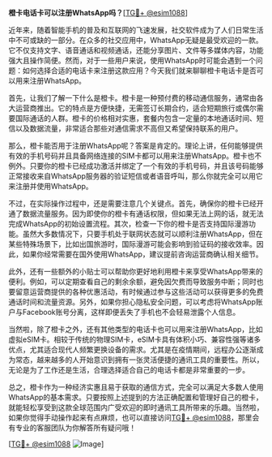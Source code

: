**橙卡电话卡可以注册WhatsApp吗？**[[TG💪+ @esim1088](https://t.me/s/esim1088)]

近年来，随着智能手机的普及和互联网的飞速发展，社交软件成为了人们日常生活中不可或缺的一部分。在众多的社交应用中，WhatsApp无疑是最受欢迎的一款。它不仅支持文字、语音通话和视频通话，还能分享图片、文件等多媒体内容，功能强大且操作简便。然而，对于一些用户来说，使用WhatsApp时可能会遇到一个问题：如何选择合适的电话卡来注册这款应用？今天我们就来聊聊橙卡电话卡是否可以用来注册WhatsApp。

首先，让我们了解一下什么是橙卡。橙卡是一种预付费的移动通信服务，通常由各大运营商推出。它的特点是方便快捷，无需签订长期合约，适合短期旅行或偶尔需要国际通话的人群。橙卡的价格相对实惠，套餐内包含一定量的本地通话时间、短信以及数据流量，非常适合那些对通信需求不高但又希望保持联系的用户。

那么，橙卡能否用于注册WhatsApp呢？答案是肯定的。理论上讲，任何能够提供有效的手机号码并且具备网络连接的SIM卡都可以用来注册WhatsApp。橙卡也不例外。只要你的橙卡已经成功激活并绑定了一个有效的手机号码，并且该号码能够正常接收来自WhatsApp服务器的验证短信或者语音呼叫，那么你就完全可以用它来注册并使用WhatsApp。

不过，在实际操作过程中，还是需要注意几个关键点。首先，确保你的橙卡已经开通了数据流量服务。因为即使你的橙卡有通话权限，但如果无法上网的话，就无法完成WhatsApp的初始设置流程。其次，检查一下你的橙卡是否支持国际漫游功能。虽然大多数情况下，只要手机处于联网状态就可以顺利注册WhatsApp，但在某些特殊场景下，比如出国旅游时，国际漫游可能会影响到验证码的接收效率。因此，如果你经常需要在国外使用WhatsApp，建议提前咨询运营商确认相关细节。

此外，还有一些额外的小贴士可以帮助你更好地利用橙卡来享受WhatsApp带来的便利。例如，可以定期查看自己的剩余余额，避免因欠费而导致服务中断；同时也要留意运营商提供的各种优惠活动，有时候通过参与这些活动可以获得更多的免费通话时间和流量资源。另外，如果你担心隐私安全问题，可以考虑将WhatsApp账户与Facebook账号分离，这样即便丢失了手机也不会轻易泄露个人信息。

当然啦，除了橙卡之外，还有其他类型的电话卡也可以用来注册WhatsApp，比如虚拟eSIM卡。相较于传统的物理SIM卡，eSIM卡具有体积小巧、兼容性强等诸多优点，尤其适合现代人频繁更换设备的需求。尤其是在疫情期间，远程办公逐渐成为常态，越来越多的人开始意识到拥有一张灵活便捷的通讯工具的重要性。所以，无论是为了工作还是生活，合理选择适合自己的电话卡都是非常重要的一步。

总之，橙卡作为一种经济实惠且易于获取的通信方式，完全可以满足大多数人使用WhatsApp的基本需求。只要按照上述提到的方法正确配置和管理好自己的橙卡，就能轻松享受到这款全球范围内广受欢迎的即时通讯工具所带来的乐趣。当然啦，如果你觉得手动操作起来有点麻烦，也可以直接访问[TG💪+ @esim1088](https://t.me/s/esim1088)，那里会有专业的客服团队为你解答所有疑问哦！

[[TG💪+ @esim1088](https://t.me/s/esim1088) ![Image](https://i.postimg.cc/4NQfJmqS/Snipaste-2025-05-13-00-14-12.png)]